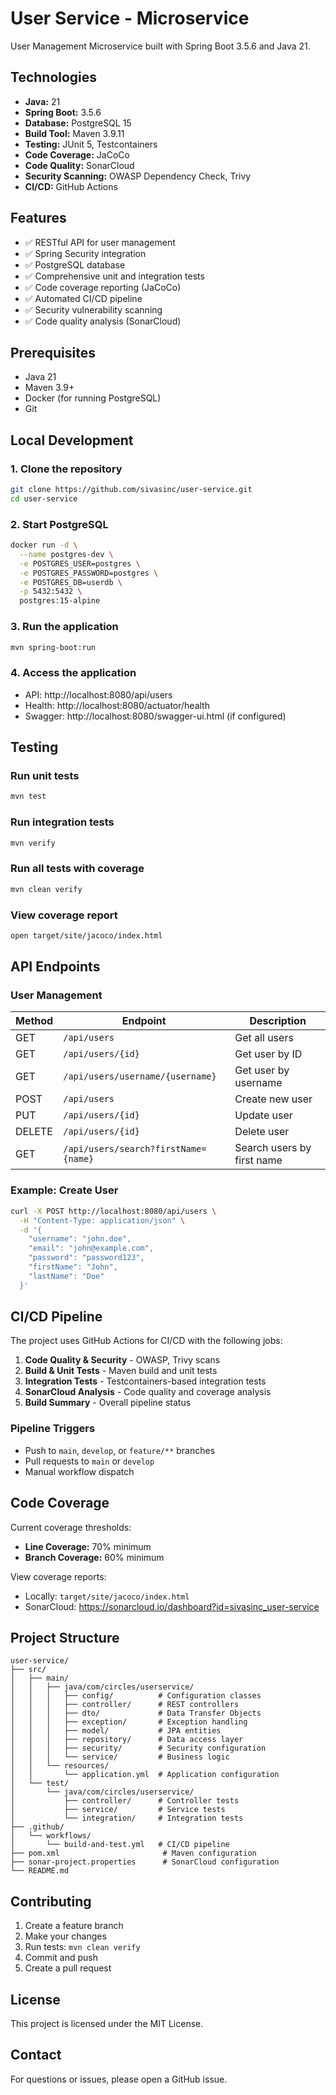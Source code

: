 # User Service - Microservice

User Management Microservice built with Spring Boot 3.5.6 and Java 21.

## Technologies

- **Java:** 21
- **Spring Boot:** 3.5.6
- **Database:** PostgreSQL 15
- **Build Tool:** Maven 3.9.11
- **Testing:** JUnit 5, Testcontainers
- **Code Coverage:** JaCoCo
- **Code Quality:** SonarCloud
- **Security Scanning:** OWASP Dependency Check, Trivy
- **CI/CD:** GitHub Actions

## Features

- ✅ RESTful API for user management
- ✅ Spring Security integration
- ✅ PostgreSQL database
- ✅ Comprehensive unit and integration tests
- ✅ Code coverage reporting (JaCoCo)
- ✅ Automated CI/CD pipeline
- ✅ Security vulnerability scanning
- ✅ Code quality analysis (SonarCloud)

## Prerequisites

- Java 21
- Maven 3.9+
- Docker (for running PostgreSQL)
- Git

## Local Development

### 1. Clone the repository
```bash
git clone https://github.com/sivasinc/user-service.git
cd user-service
```

### 2. Start PostgreSQL
```bash
docker run -d \
  --name postgres-dev \
  -e POSTGRES_USER=postgres \
  -e POSTGRES_PASSWORD=postgres \
  -e POSTGRES_DB=userdb \
  -p 5432:5432 \
  postgres:15-alpine
```

### 3. Run the application
```bash
mvn spring-boot:run
```

### 4. Access the application

- API: http://localhost:8080/api/users
- Health: http://localhost:8080/actuator/health
- Swagger: http://localhost:8080/swagger-ui.html (if configured)

## Testing

### Run unit tests
```bash
mvn test
```

### Run integration tests
```bash
mvn verify
```

### Run all tests with coverage
```bash
mvn clean verify
```

### View coverage report
```bash
open target/site/jacoco/index.html
```

## API Endpoints

### User Management

| Method | Endpoint | Description |
|--------|----------|-------------|
| GET | `/api/users` | Get all users |
| GET | `/api/users/{id}` | Get user by ID |
| GET | `/api/users/username/{username}` | Get user by username |
| POST | `/api/users` | Create new user |
| PUT | `/api/users/{id}` | Update user |
| DELETE | `/api/users/{id}` | Delete user |
| GET | `/api/users/search?firstName={name}` | Search users by first name |

### Example: Create User
```bash
curl -X POST http://localhost:8080/api/users \
  -H "Content-Type: application/json" \
  -d '{
    "username": "john.doe",
    "email": "john@example.com",
    "password": "password123",
    "firstName": "John",
    "lastName": "Doe"
  }'
```

## CI/CD Pipeline

The project uses GitHub Actions for CI/CD with the following jobs:

1. **Code Quality & Security** - OWASP, Trivy scans
2. **Build & Unit Tests** - Maven build and unit tests
3. **Integration Tests** - Testcontainers-based integration tests
4. **SonarCloud Analysis** - Code quality and coverage analysis
5. **Build Summary** - Overall pipeline status

### Pipeline Triggers

- Push to `main`, `develop`, or `feature/**` branches
- Pull requests to `main` or `develop`
- Manual workflow dispatch

## Code Coverage

Current coverage thresholds:
- **Line Coverage:** 70% minimum
- **Branch Coverage:** 60% minimum

View coverage reports:
- Locally: `target/site/jacoco/index.html`
- SonarCloud: https://sonarcloud.io/dashboard?id=sivasinc_user-service

## Project Structure
```
user-service/
├── src/
│   ├── main/
│   │   ├── java/com/circles/userservice/
│   │   │   ├── config/          # Configuration classes
│   │   │   ├── controller/      # REST controllers
│   │   │   ├── dto/             # Data Transfer Objects
│   │   │   ├── exception/       # Exception handling
│   │   │   ├── model/           # JPA entities
│   │   │   ├── repository/      # Data access layer
│   │   │   ├── security/        # Security configuration
│   │   │   └── service/         # Business logic
│   │   └── resources/
│   │       └── application.yml  # Application configuration
│   └── test/
│       └── java/com/circles/userservice/
│           ├── controller/      # Controller tests
│           ├── service/         # Service tests
│           └── integration/     # Integration tests
├── .github/
│   └── workflows/
│       └── build-and-test.yml   # CI/CD pipeline
├── pom.xml                       # Maven configuration
├── sonar-project.properties      # SonarCloud configuration
└── README.md
```

## Contributing

1. Create a feature branch
2. Make your changes
3. Run tests: `mvn clean verify`
4. Commit and push
5. Create a pull request

## License

This project is licensed under the MIT License.

## Contact

For questions or issues, please open a GitHub issue.